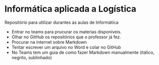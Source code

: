 # Informática aplicada a Logística
Repositório para utilizar durantes as aulas de Informática
* Entrar no teams para prucurar os materias disponíveis.
* Olhar no GitHub os repositórios que o professor já fez.
* Procurar na internet sobre Markdown
* Tentar escrever um arquivo no Word e colar no GitHub
* No Teams tem um guia de como fazer Markdown manualmente (itálico, negrito, sublinhado)
